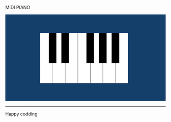 
MIDI PIANO   
  
![Alt text](<Screenshot 2024-01-07 130135.png>)

------------------------------
Happy codding